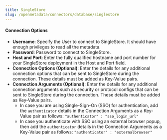 ```yaml
---
title: SingleStore
slug: /openmetadata/connectors/database/singlestore
---
```


<ConnectorIntro connector="SingleStore" hasProfiler="true" hasDBT="true" />

<Requirements />

<MetadataIngestionService connector="SingleStore"/>

<h4>Connection Options</h4>

- **Username**: Specify the User to connect to SingleStore. It should have enough privileges to read all the metadata.
- **Password**: Password to connect to SingleStore.
- **Host and Port**: Enter the fully qualified hostname and port number for your SingleStore deployment in the Host and Port field.
- **Connection Options (Optional)**: Enter the details for any additional connection options that can be sent to SingleStore during the connection. These details must be added as Key-Value pairs.
- **Connection Arguments (Optional)**: Enter the details for any additional connection arguments such as security or protocol configs that can be sent to SingleStore during the connection. These details must be added as Key-Value pairs. 
  - In case you are using Single-Sign-On (SSO) for authentication, add the `authenticator` details in the Connection Arguments as a Key-Value pair as follows: `"authenticator" : "sso_login_url"`
  - In case you authenticate with SSO using an external browser popup, then add the `authenticator` details in the Connection Arguments as a Key-Value pair as follows: `"authenticator" : "externalbrowser"`

<DatabaseIngestionConfig />

<IngestionScheduleAndDeploy />

<ConnectorOutro connector="SingleStore" hasProfiler="true" hasDBT="true" />
